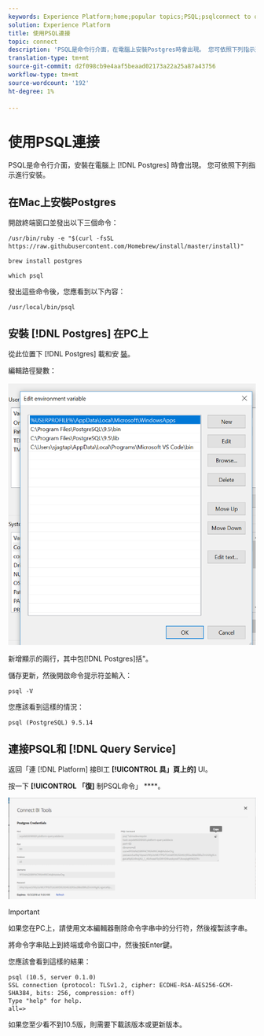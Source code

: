 ```yaml
---
keywords: Experience Platform;home;popular topics;PSQL;psqlconnect to query service;Query service;query service;
solution: Experience Platform
title: 使用PSQL連接
topic: connect
description: 'PSQL是命令行介面，在電腦上安裝Postgres時會出現。 您可依照下列指示進行安裝。 '
translation-type: tm+mt
source-git-commit: d2f098cb9e4aaf5beaad02173a22a25a87a43756
workflow-type: tm+mt
source-wordcount: '192'
ht-degree: 1%

---
```



# 使用PSQL連接

PSQL是命令行介面，安裝在電腦上 [!DNL Postgres] 時會出現。 您可依照下列指示進行安裝。

## 在Mac上安裝Postgres

開啟終端窗口並發出以下三個命令：

```shell
/usr/bin/ruby -e "$(curl -fsSL https://raw.githubusercontent.com/Homebrew/install/master/install)"
```

```shell
brew install postgres
```

```shell
which psql
```

發出這些命令後，您應看到以下內容：

```shell
/usr/local/bin/psql
```

## 安裝 [!DNL Postgres] 在PC上

從此位置下 [!DNL Postgres] 載和安 [裝](https://www.postgresql.org/download/windows/)。

編輯路徑變數：

![影像](../images/clients/psql/path.png)

新增顯示的兩行，其中包[!DNL Postgres]括&quot;。

儲存更新，然後開啟命令提示符並輸入：

```shell
psql -V
```

您應該看到這樣的情況：

```shell
psql (PostgreSQL) 9.5.14
```

## 連接PSQL和 [!DNL Query Service]

返回「連 [!DNL Platform] 接BI工 **[!UICONTROL 具」頁上的]** UI。

按一下 **[!UICONTROL 「復]** 制PSQL命令」 ****。

![影像](../images/clients/psql/connect-bi.png)

>[!IMPORTANT]
>
>如果您在PC上，請使用文本編輯器刪除命令字串中的分行符，然後複製該字串。

將命令字串貼上到終端或命令窗口中，然後按Enter鍵。

您應該會看到這樣的結果：

```shell
psql (10.5, server 0.1.0)
SSL connection (protocol: TLSv1.2, cipher: ECDHE-RSA-AES256-GCM-SHA384, bits: 256, compression: off)
Type "help" for help.
all=>
```

如果您至少看不到10.5版，則需要下載該版本或更新版本。